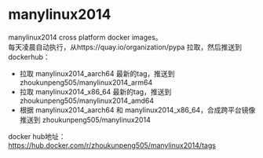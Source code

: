 # manylinux2014
manylinux2014 cross platform docker images。<br/>
每天凌晨自动执行，从https://quay.io/organization/pypa 拉取，然后推送到dockerhub：
- 拉取 manylinux2014_aarch64 最新的tag，推送到zhoukunpeng505/manylinux2014_arm64
- 拉取 manylinux2014_x86_64  最新的tag，推送到zhoukunpeng505/manylinux2014_amd64
- 根据 manylinux2014_aarch64 和 manylinux2014_x86_64，合成跨平台镜像推送到 zhoukunpeng505/manylinux2014

docker hub地址： https://hub.docker.com/r/zhoukunpeng505/manylinux2014/tags

